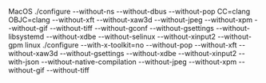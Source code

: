 MacOS
./configure --without-ns --without-dbus --without-pop 
CC=clang OBJC=clang --without-xft --without-xaw3d 
--without-jpeg --without-xpm --without-gif --without-tiff 
--without-gconf --without-gsettings --without-libsystemd 
--without-xdbe --without-selinux --without-xinput2 --without-gpm 
linux
./configure --with-x-toolkit=no --without-pop 
--without-xft --without-xaw3d --without-gsettings 
--without-xdbe --without-xinput2 --with-json 
--without-native-compilation --without-jpeg 
--without-xpm --without-gif --without-tiff
